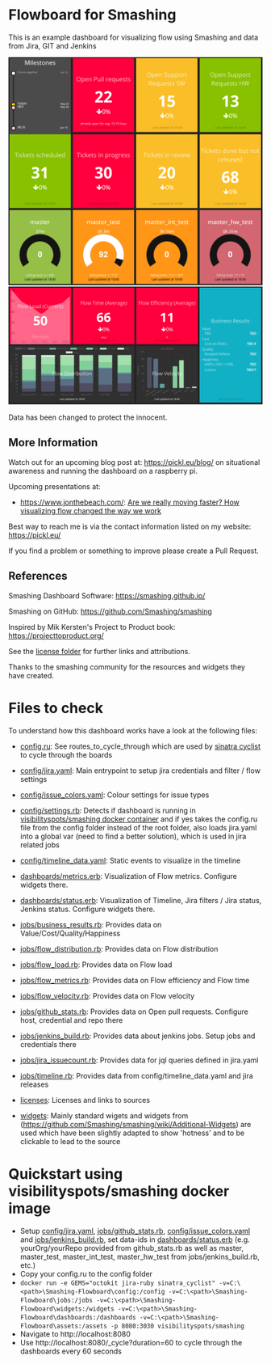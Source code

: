 # Flowboard for Smashing
This is an example dashboard for visualizing flow using Smashing and data from Jira, GIT and Jenkins

![Status Dashboard](status.png "Status Dashboard")
![Metrics Dashboard](metrics.png "Metrics Dashboard")

Data has been changed to protect the innocent.

## More Information
Watch out for an upcoming blog post at: https://pickl.eu/blog/ on situational awareness and running the dashboard on a raspberry pi.

Upcoming presentations at: 
- https://www.jonthebeach.com/: [Are we really moving faster? How visualizing flow changed the way we work](https://www.jonthebeach.com/speakers/136/Roman+Pickl)

Best way to reach me is via the contact information listed on my website: https://pickl.eu/

If you find a problem or something to improve please create a Pull Request.

## References

Smashing Dashboard Software: https://smashing.github.io/

Smashing on GitHub: https://github.com/Smashing/smashing

Inspired by Mik Kersten's Project to Product book: https://projecttoproduct.org/

See the [license folder](licenses) for further links and attributions.

Thanks to the smashing community for the resources and widgets they have created.

# Files to check

To understand how this dashboard works have a look at the following files:

* [config.ru](config.ru): See routes_to_cycle_through which are used by [sinatra cyclist](https://github.com/vrish88/sinatra_cyclist) to cycle through the boards
* [config/jira.yaml](config/jira.yaml): Main entrypoint to setup jira credentials and filter / flow settings
* [config/issue_colors.yaml](config/issue_colors.yaml): Colour settings for issue types
* [config/settings.rb](config/settings.rb): Detects if dashboard is running in [visibilityspots/smashing docker container](https://hub.docker.com/r/visibilityspots/smashing) and if yes takes the config.ru file from the config folder instead of the root folder, also loads jira.yaml into a global var (need to find a better solution), which is used in jira related jobs
* [config/timeline_data.yaml](config/timeline_data.yaml): Static events to visualize in the timeline

* [dashboards/metrics.erb](dashboards/metrics.erb): Visualization of Flow metrics. Configure widgets there.
* [dashboards/status.erb](dashboards/status.erb): Visualization of Timeline, Jira filters / Jira status, Jenkins status. Configure widgets there.

* [jobs/business_results.rb](jobs/business_results.rb): Provides data on Value/Cost/Quality/Happiness
* [jobs/flow_distribution.rb](jobs/flow_distribution.rb): Provides data on Flow distribution
* [jobs/flow_load.rb](jobs/flow_load.rb): Provides data on Flow load
* [jobs/flow_metrics.rb](jobs/flow_metrics.rb): Provides data on Flow efficiency and Flow time
* [jobs/flow_velocity.rb](jobs/flow_velocity.rb): Provides data on Flow velocity
* [jobs/github_stats.rb](jobs/github_stats.rb): Provides data on Open pull requests. Configure host, credential and repo there
* [jobs/jenkins_build.rb](jobs/jenkins_build.rb): Provides data about jenkins jobs. Setup jobs and credentials there
* [jobs/jira_issuecount.rb](jobs/jira_issuecount.rb): Provides data for jql queries defined in jira.yaml
* [jobs/timeline.rb](jobs/timeline.rb): Provides data from config/timeline_data.yaml and jira releases

* [licenses](licenses): Licenses and links to sources

* [widgets](widgets): Mainly standard wigets and widgets from (https://github.com/Smashing/smashing/wiki/Additional-Widgets) are used which have been slightly adapted to show 'hotness' and to be clickable to lead to the source

# Quickstart using visibilityspots/smashing docker image
* Setup [config/jira.yaml](config/jira.yaml), [jobs/github_stats.rb](jobs/github_stats.rb), [config/issue_colors.yaml](config/issue_colors.yaml) and [jobs/jenkins_build.rb](jobs/jenkins_build.rb), set data-ids in [dashboards/status.erb](dashboards/status.erb) (e.g. yourOrg/yourRepo provided from github_stats.rb as well as master, master_test, master_int_test, master_hw_test from jobs/jenkins_build.rb, etc.)
* Copy your config.ru to the config folder
* ```docker run -e GEMS="octokit jira-ruby sinatra_cyclist" -v=C:\<path>\Smashing-Flowboard\config:/config -v=C:\<path>\Smashing-Flowboard\jobs:/jobs -v=C:\<path>\Smashing-Flowboard\widgets:/widgets -v=C:\<path>\Smashing-Flowboard\dashboards:/dashboards -v=C:\<path>\Smashing-Flowboard\assets:/assets -p 8080:3030 visibilityspots/smashing```
* Navigate to http://localhost:8080
* Use http://localhost:8080/_cycle?duration=60 to cycle through the dashboards every 60 seconds
